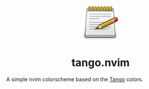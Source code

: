 <p align = "center">
    <img src = "icon.svg" alt = "tango text editor icon">
</p>

<h1 align = "center"> tango.nvim </h1>

A simple nvim colorscheme based on the [Tango](https://en.wikipedia.org/wiki/Tango_Desktop_Project) colors.
